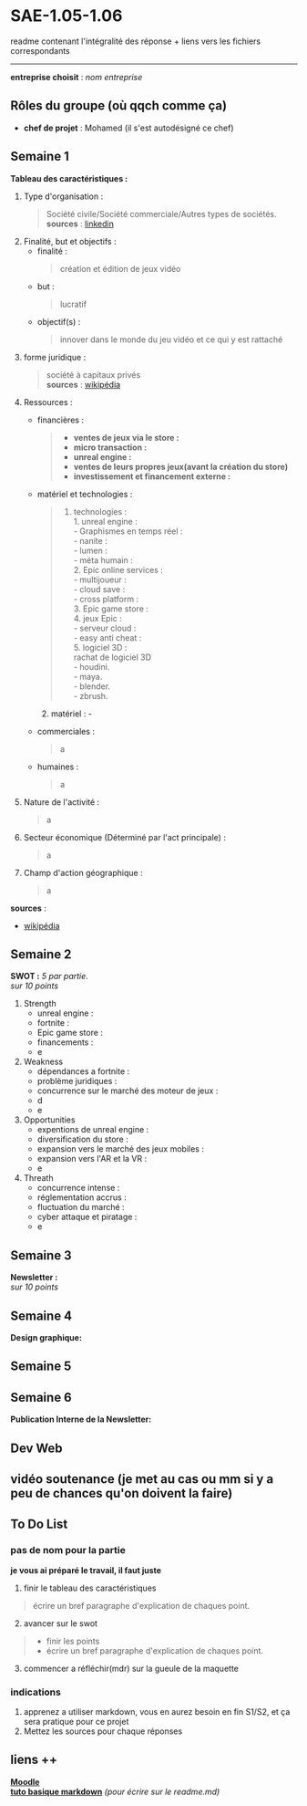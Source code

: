 # SAE-1.05-1.06
readme contenant l'intégralité des réponse + liens vers les fichiers correspondants

---

**entreprise choisit** : _nom entreprise_ 
## Rôles du groupe (où qqch comme ça)
- **chef de projet** : Mohamed (il s'est autodésigné ce chef)

## Semaine 1
**Tableau des caractéristiques :**
1. Type d'organisation :
   > Société civile/Société commerciale/Autres types de sociétés.  
**sources** : [linkedin](https://fr.linkedin.com/company/epic-games)
3. Finalité, but et objectifs :
   - finalité :
      > création et édition de jeux vidéo 
   - but :
      > lucratif
   - objectif(s) :
      > innover dans le monde du jeu vidéo et ce qui y est rattaché 
5. forme juridique :
   > société à capitaux privés  
**sources** : [wikipédia](https://fr.m.wikipedia.org/wiki/Epic_Games)
7. Ressources :
   - financières :
      > - **ventes de jeux via le store :**
      > - **micro transaction :**
      > - **unreal engine :**
      > - **ventes de leurs propres jeux(avant la création du store)**
      > - **investissement et financement externe :**
   - matériel et technologies :
      > 1. technologies :  
          1. unreal engine :  
            - Graphismes en temps réel :  
            - nanite :  
            - lumen :  
            - méta humain :  
          2. Epic online services :  
            - multijoueur :  
            - cloud save :  
            - cross platform :  
          3. Epic game store :  
          4. jeux Epic :  
            - serveur cloud :  
            - easy anti cheat :  
          5. logiciel 3D :  
            rachat de logiciel 3D   
            - houdini.  
            - maya.  
            - blender.  
            - zbrush.  

        2. matériel :
          -
   - commerciales :
      > a
   - humaines :
      > a
9. Nature de l'activité :
    > a
11. Secteur économique (Déterminé par l'act principale) :
    > a
13. Champ d'action géographique :
    > a

**sources** :  
- [wikipédia](https://fr.m.wikipedia.org/wiki/Epic_Games)

## Semaine 2
**SWOT :**
*_5 par partie_*.  
*_sur 10 points_*
1. Strength
   - unreal engine :
   - fortnite :
   - Epic game store :
   - financements :
   - e
3. Weakness
   - dépendances a fortnite :
   - problème juridiques :
   - concurrence sur le marché des moteur de jeux :
   - d
   - e
5. Opportunities
   - expentions de unreal engine :
   - diversification du store :
   - expansion vers le marché des jeux mobiles :
   - expansion vers l'AR et la VR :
   - e
7. Threath
   - concurrence intense :
   - réglementation accrus :
   - fluctuation du marché :
   - cyber attaque et piratage :
   - e

## Semaine 3
**Newsletter :**  
*_sur 10 points_*

## Semaine 4
**Design graphique:**  

## Semaine 5

## Semaine 6
**Publication Interne de la Newsletter:**

## Dev Web

## vidéo soutenance (je met au cas ou mm si y a peu de chances qu'on doivent la faire)

## To Do List
### pas de nom pour la partie
**je vous ai préparé le travail, il faut juste**
1. finir le tableau des caractéristiques 
  > écrire un bref paragraphe d'explication de chaques point.
2. avancer sur le swot
  > - finir les points 
  > - écrire un bref paragraphe d'explication de chaques point.
3. commencer a réfléchir(mdr) sur la gueule de la maquette 
### indications
1. apprenez a utiliser markdown, vous en aurez besoin en fin S1/S2, et ça sera pratique pour ce projet 
2. Mettez les sources pour chaque réponses

## liens ++
    
[**Moodle**](https://moodle.univ-lille.fr/course/view.php?id=30388&sectionid=262716)  
[**tuto basique markdown**](https://www.markdownguide.org/) _(pour écrire sur le readme.md)_  
